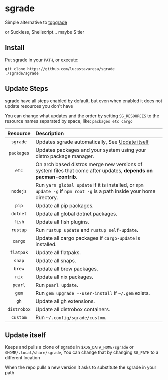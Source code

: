 # sgrade

Simple alternative to [topgrade](https://github.com/topgrade-rs/topgrade)

or Suckless, Shellscript... maybe S tier

## Install

Put sgrade in your `PATH`, or execute:

```shellscript
git clone https://github.com/lucastavaresa/sgrade
./sgrade/sgrade
```

## Update Steps

sgrade have all steps enabled by default, but even when enabled
it does not update resources you don't have

You can change what updates and the order by setting `SG_RESOURCES`
to the resource names separated by space, like: `packages etc cargo`

| Resource    | Description                                                                                                            |
|:-----------:|:-----------------------------------------------------------------------------------------------------------------------|
| `sgrade`    | Updates sgrade automatically, See [Update itself](https://github.com/LucasTavaresA/sgrade#update-itself)               |
| `packages`  | Updates packages and your system using your distro package manager.                                                    |
| `etc`       | On arch based distros merge new versions of system files that come after updates, **depends on pacman-contrib**.       |
| `nodejs`    | Run `yarn global update` if it is installed, or `npm update -g` if `npm root -g` is a path inside your home directory. |
| `pip`       | Update all pip packages.                                                                                               |
| `dotnet`    | Update all global dotnet packages.                                                                                     |
| `fish`      | Update all fish plugins.                                                                      |
| `rustup`    | Run `rustup update` and `rustup self-update`.                                                                          |
| `cargo`     | Update all cargo packages if `cargo-update` is installed.                                                              |
| `flatpak`   | Update all flatpaks.                                                                                                   |
| `snap`      | Update all snaps.                                                                                                      |
| `brew`      | Update all brew packages.                                                                                              |
| `nix`       | Update all nix packages.                                                                                               |
| `pearl`     | Run `pearl update`.                                                                                                    |
| `gem`       | Run `gem upgrade --user-install` if `~/.gem` exists.                                                                   |
| `gh`        | Update all gh extensions.                                                                                              |
| `distrobox` | Update all distrobox containers.                                                                                       |
| `custom`    | Run `~/.config/sgrade/custom`.                                                                                         |

## Update itself

Keeps and pulls a clone of sgrade in `$XDG_DATA_HOME/sgrade` or `$HOME/.local/share/sgrade`,
You can change that by changing `SG_PATH` to a different location

When the repo pulls a new version it asks to substitute the sgrade in your path

